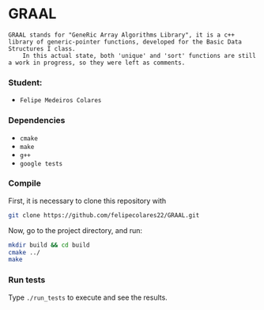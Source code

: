 # GRAAL

	GRAAL stands for "GeneRic Array Algorithms Library", it is a c++ library of generic-pointer functions, developed for the Basic Data Structures I class.
		In this actual state, both 'unique' and 'sort' functions are still a work in progress, so they were left as comments.

### Student:
* `Felipe Medeiros Colares`

### Dependencies
* `cmake`
* `make`
* `g++`
* `google tests`

### Compile
First, it is necessary to clone this repository with

```bash
git clone https://github.com/felipecolares22/GRAAL.git
```

Now, go to the project directory, and run:

```bash
mkdir build && cd build
cmake ../
make
```

### Run tests
Type `./run_tests` to execute and see the results.
